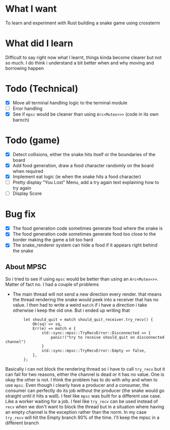 # What I want
To learn and experiment with Rust building a snake game using crossterm

# What did I learn
Difficult to say right now what I learnt, things kinda become clearer but not so much.
I do think i understand a bit better when and why moving and borrowing happen

# Todo (Technical)
- [X] Move all terminal handling logic to the terminal module
- [ ] Error handling
- [X] See if `mpsc` would be cleaner than using `Arc<Mutex<>>` (code in its own barnch)  

# Todo (game)
- [X] Detect collisions, either the snake hits itself or the boundaries of the board
- [X] Add food generation, draw a food character randomly on the board when required
- [X] Implement eat logic (ie when the snake hits a food character)
- [ ] Pretty display "You Lost" Menu, add a try again text explaining how to try again
- [ ] Display Score

# Bug fix
- [X] The food generation code sometimes generate food where the snake is
- [X] The food generation code sometimes generate food too close to the border making the game a bit too hard
- [X] The snake_renderer system can hide a food if it appears right behind the snake

## About MPSC

So i tried to see if using `mpsc` would be better than using an `Arc<Mutex<>>`. Matter of fact no.
I had a couple of problems
- The main thread will not send a new direction every render. that means the thread rendering the snake would peek 
into a receiver that has no value. I then had to write a weird `match` if i have a direction i take otherwise i keep the old one.
But i ended up writing that 
```
        let should_quit = match should_quit_receiver.try_recv() {
            Ok(sq) => sq,
            Err(e) => match e {
                std::sync::mpsc::TryRecvError::Disconnected => {
                    panic!("try to receive should_quit on disconnected channel")
                }
                std::sync::mpsc::TryRecvError::Empty => false,
            },
        }; 
```
Basically i can not block the rendering thread so i have to call `try_recv` but it can fail for two reasons, either the channel is dead or it has no value.
One is okay the other is not.
I think the problem has to do with why and when to use `mpsc`. Even though i clearly have a producer and a consumer, the consumer can perfectly do its job without the producer (the snake would go straight until it hits a wall). I feel like `mpsc` was built for a different use case. Like a worker waiting for a job.
I feel like `try_recv` can be used instead of `recv` when we don't want to block the thread but in a situation where having an empty channel is the exception 
rather than the norm. In my case `try_recv` will hit the Empty branch 90% of the time.
I'll keep the mpsc in a different branch
